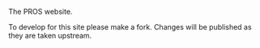 The PROS website. 

To develop for this site please make a fork. Changes will be published as they are taken upstream.

